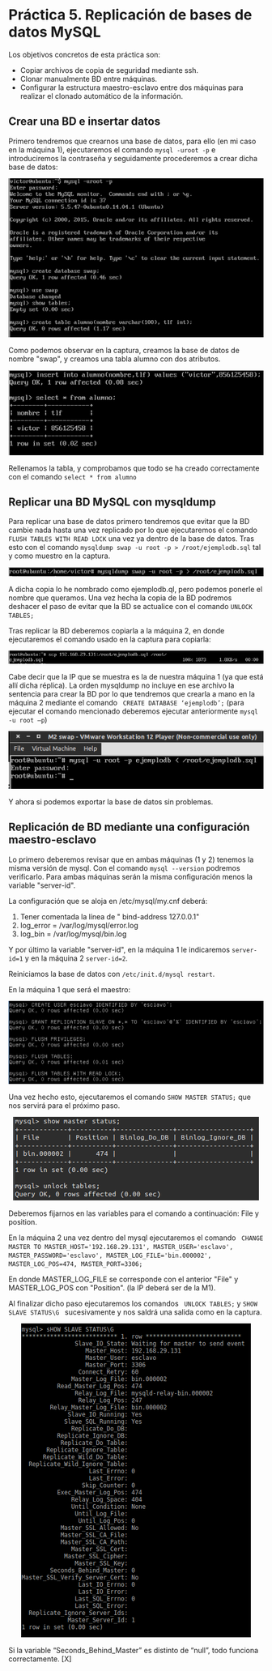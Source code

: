 # Práctica 5. Replicación de bases de datos MySQL

Los objetivos concretos de esta práctica son:
* Copiar archivos de copia de seguridad mediante ssh.
* Clonar manualmente BD entre máquinas.
* Configurar la estructura maestro-esclavo entre dos máquinas para realizar el
clonado automático de la información.


## Crear una BD e insertar datos

Primero tendremos que crearnos una base de datos, para ello (en mi caso en la máquina 1), ejecutaremos el comando
`mysql -uroot -p` e introduciremos la contraseña y seguidamente procederemos a crear dicha base de datos:


<p align="center">
    <img src="https://github.com/viictorvm/Servidores-de-Altas-Prestaciones/blob/master/Practicas/Pract5/capturas/creandobd.png" />
</p>

Como podemos observar en la captura, creamos la base de datos de nombre "swap", y creamos una tabla alumno con dos atributos.

<p align="center">
    <img src="https://github.com/viictorvm/Servidores-de-Altas-Prestaciones/blob/master/Practicas/Pract5/capturas/bd2.png" />
</p>

Rellenamos la tabla, y comprobamos que todo se ha creado correctamente con el comando `select * from alumno`

## Replicar una BD MySQL con mysqldump

Para replicar una base de datos primero tendremos que evitar que la BD cambie nada hasta una vez replicado
por lo que ejecutaremos el comando ` FLUSH TABLES WITH READ LOCK` una vez ya dentro de la base de datos. Tras esto
con el comando `mysqldump swap -u root -p > /root/ejemplodb.sql` tal y como muestro en la captura.

<p align="center">
    <img src="https://github.com/viictorvm/Servidores-de-Altas-Prestaciones/blob/master/Practicas/Pract5/capturas/copia.png" />
</p>

A dicha copia lo he nombrado como ejemplodb.ql, pero podemos ponerle el nombre que queramos. Una vez hecha la copia de la BD podremos deshacer el paso de evitar que la BD se actualice con el comando `UNLOCK TABLES;`

Tras replicar la BD deberemos copiarla a la máquina 2, en donde ejecutaremos el comando usado en la captura para copiarla:

<p align="center">
    <img src="https://github.com/viictorvm/Servidores-de-Altas-Prestaciones/blob/master/Practicas/Pract5/capturas/scp.png"/>
</p>

Cabe decir que la IP que se muestra es la de nuestra máquina 1 (ya que está allí dicha réplica). La orden mysqldump no incluye en ese archivo la sentencia para crear la BD por lo que tendremos que crearla a mano en la máquina 2
mediante el comando ` CREATE DATABASE ‘ejemplodb’;` (para ejecutar el comando mencionado deberemos ejecutar anteriormente `mysql -u root –p`)


<p align="center">
    <img src="https://github.com/viictorvm/Servidores-de-Altas-Prestaciones/blob/master/Practicas/Pract5/capturas/exportarbd.png"/>
</p>

Y ahora si podemos exportar la base de datos sin problemas.

## Replicación de BD mediante una configuración maestro-esclavo

Lo primero deberemos revisar que en ambas máquinas (1 y 2) tenemos la misma versión de mysql. Con el comando `mysql --version` podremos verificarlo. Para ambas máquinas serán la misma configuración menos la variable "server-id".

La configuración que se aloja en /etc/mysql/my.cnf deberá:
1. Tener comentada la línea de " bind-address 127.0.0.1"
2. log_error = /var/log/mysql/error.log
3. log_bin = /var/log/mysql/bin.log

Y por último la variable "server-id", en la máquina 1 le indicaremos `server-id=1` y en la máquina 2 `server-id=2`.

Reiniciamos la base de datos con `/etc/init.d/mysql restart`.

En la máquina 1 que será el maestro:

<p align="center">
    <img src="https://github.com/viictorvm/Servidores-de-Altas-Prestaciones/blob/master/Practicas/Pract5/capturas/maestro.png"/>
</p>

Una vez hecho esto, ejecutaremos el comando `SHOW MASTER STATUS;` que nos servirá para el próximo paso.

<p align="center">
    <img src="https://github.com/viictorvm/Servidores-de-Altas-Prestaciones/blob/master/Practicas/Pract5/capturas/status.png"/>
</p>

Deberemos fijarnos en las variables para el comando a continuación: File y position.

En la máquina 2 una vez dentro del mysql ejecutaremos el comando ` CHANGE MASTER TO MASTER_HOST='192.168.29.131',
MASTER_USER='esclavo', MASTER_PASSWORD='esclavo', MASTER_LOG_FILE='bin.000002', MASTER_LOG_POS=474,
MASTER_PORT=3306;`

En donde MASTER_LOG_FILE se corresponde con el anterior "File" y  MASTER_LOG_POS con "Position". (la IP deberá ser de la M1).

Al finalizar dicho paso ejecutaremos los comandos ` UNLOCK TABLES;` y `SHOW SLAVE STATUS\G ` sucesivamente y nos saldrá una salida como en la captura.

<p align="center">
    <img src="https://github.com/viictorvm/Servidores-de-Altas-Prestaciones/blob/master/Practicas/Pract5/capturas/final.png"/>
</p>

Si la variable “Seconds_Behind_Master” es distinto de “null”, todo funciona correctamente. [X]
